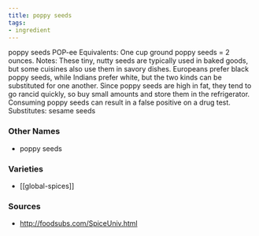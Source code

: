 ```yaml
---
title: poppy seeds
tags:
- ingredient
---
```

poppy seeds POP-ee Equivalents: One cup ground poppy seeds = 2 ounces. Notes: These tiny, nutty seeds are typically used in baked goods, but some cuisines also use them in savory dishes. Europeans prefer black poppy seeds, while Indians prefer white, but the two kinds can be substituted for one another. Since poppy seeds are high in fat, they tend to go rancid quickly, so buy small amounts and store them in the refrigerator. Consuming poppy seeds can result in a false positive on a drug test. Substitutes: sesame seeds

### Other Names

* poppy seeds

### Varieties

* [[global-spices]]

### Sources
* http://foodsubs.com/SpiceUniv.html
